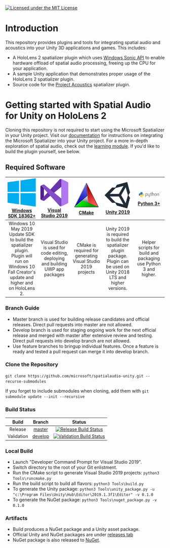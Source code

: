 [![Licensed under the MIT License](https://img.shields.io/badge/License-MIT-blue.svg)](https://github.com/microsoft/spatialaudio-unity/blob/master/LICENSE)

# Introduction 
This repository provides plugins and tools for integrating spatial audio and acoustics into your Unity 3D applications and games. This includes:
- A HoloLens 2 spatializer plugin which uses [Windows Sonic API](https://docs.microsoft.com/en-us/windows/win32/coreaudio/spatial-sound) to enable hardware offload of spatial audio processing, freeing up the CPU for your application.
- A sample Unity application that demonstrates proper usage of the HoloLens 2 spatializer plugin.
- Source code for the [Project Acoustics](http://aka.ms/acoustics) spatializer plugin.

# Getting started with Spatial Audio for Unity on HoloLens 2
Cloning this repository is not required to start using the Microsoft Spatializer in your Unity project. Visit our [documentation](https://docs.microsoft.com/en-us/windows/mixed-reality/spatial-sound-in-unity) for instructions on integrating the Microsoft Spatializer into your Unity project. For a more in-depth exploration of spatial audio, check out the [learning module](https://docs.microsoft.com/en-us/windows/mixed-reality/unity-spatial-audio-ch1). If you'd like to build the plugin yourself, see below.

## Required Software

| ![Windows Logo](Documentation/Images/128px_Windows_logo.png)<br>[Windows SDK 18362+](https://developer.microsoft.com/en-US/windows/downloads/windows-10-sdk) | ![VS Logo](Documentation/Images/128px_Visual_Studio_2019.png)<br>[Visual Studio 2019](https://visualstudio.microsoft.com/vs/) | ![CMake Logo](Documentation/Images/128px_CMake_logo.png)<br>[CMake](https://cmake.org/) | ![Unity3D logo](Documentation/Images/128px_Official_unity_logo.png)<br>[Unity 2019](https://unity.com/releases/2019-2?_ga=2.114950222.898171561.1571681098-1938809356.1563129846) | ![Python Logo](Documentation/Images/128pv_python_logo.png)<br>[Python 3+](https://www.python.org/downloads/) |
| :---: | :---: | :---: | :---: | :---: |
| Windows 10 May 2019 Update SDK to build the spatializer plugin.<br>Plugin will run on Windows 10 Fall Creator's update and higher and on HoloLens 2. | Visual Studio is used for code editing, deploying and building UWP app packages | CMake is required for generating Visual Studio 2019 projects | Unity 2019 is required to build the spatializer plugin package.<br>Plugin can be used on Unity 2018 LTS and higher versions. | Helper scripts for build and packaging use Python 3 and higher. 

### Branch Guide
- Master branch is used for building release candidates and official releases. Direct pull requests into master are not allowed.
- Develop branch is used for staging ongoing work for the next official release and merged with master after extensive review and testing. Direct pull requests into develop branch are not allowed.
- Use feature branches to bringup individual features. Once a feature is ready and tested a pull request can merge it into develop branch.

### Clone the Repository
`git clone https://github.com/microsoft/spatialaudio-unity.git --recurse-submodules`

If you forget to include submodules when cloning, add them with `git submodule update --init --recursive`

### Build Status
| Build | Branch | Status |
| :----:| :----: | :----: |
| Release | [master](https://github.com/microsoft/spatialaudio-unity/tree/master) | [![Release Build Status](https://dev.azure.com/microsoft/Analog/_apis/build/status/mixedreality/spatialaudio/unity/microsoft.spatialaudio-unity?branchName=master)](https://dev.azure.com/microsoft/Analog/_build/latest?definitionId=46637&branchName=master) |
| Validation | [develop](https://github.com/microsoft/spatialaudio-unity/tree/develop) | [![Validation Build Status](https://dev.azure.com/ms/spatialaudio-unity/_apis/build/status/microsoft.spatialaudio-unity?branchName=develop)](https://dev.azure.com/ms/spatialaudio-unity/_build/latest?definitionId=304&branchName=develop) |


### Local Build
- Launch "Developer Command Prompt for Visual Studio 2019".
- Switch directory to the root of your Git enlistment.
- Run the CMake script to generate Visual Studio 2019 projects:
  `python3 Tools\runcmake.py`
- Run the build script to build all flavors:
  `python3 Tools\build.py`
- To generate the Unity package:
  `python3 Tools\unity_package.py -u "c:\Program Files\Unity\Hub\Editor\2019.1.3f1\Editor" -v 0.1.0`
- To generate the NuGet package:
  `python3 Tools\nuget_package.py -v 0.1.0`

### Artifacts
- Build produces a NuGet package and a Unity asset package.
- Official Unity and NuGet packages are under [releases tab](https://github.com/microsoft/spatialaudio-unity/releases)
- NuGet package is also released to [NuGet](https://nuget.org).
